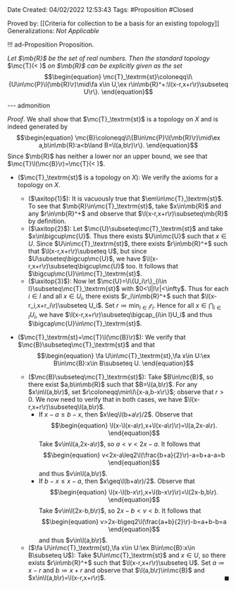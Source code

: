 <br />
<br />

Date Created: 04/02/2022 12:53:43
Tags: #Proposition #Closed 

Proved by: [[Criteria for collection to be a basis for an existing topology]]
Generalizations: _Not Applicable_

!!! ad-Proposition Proposition.

_Let $\mb{R}$ be the set of real numbers. Then the standard topology_ $\mc{T}(<)$ _on $\mb{R}$ can be explicitly given as the set_
$$\begin{equation}
    \mc{T}_\textrm{st}\coloneqq\l\{U\in\mc{P}\l(\mb{R}\r)\mid\fa x\in U,\ex r\in\mb{R}^+:\l(x-r,x+r\r)\subseteq U\r\}.
\end{equation}$$

--- admonition

_Proof_. We shall show that $\mc{T}_\textrm{st}$ is a topology on $X$ and is indeed generated by
$$\begin{equation}
    \mc{B}\coloneqq\l\{B\in\mc{P}\l(\mb{R}\r)\mid\ex a,b\in\mb{R}:a<b\land B=\l(a,b\r)\r\}.
\end{equation}$$
Since $\mb{R}$ has neither a lower nor an upper bound, we see that $\mc{T}\l(\mc{B}\r)=\mc{T}(<)$.
* ($\mc{T}_\textrm{st}$ is a topology on $X$): We verify the axioms for a topology on $X$.
    * ($\axitop{1}$): It is vacuously true that $\em\in\mc{T}_\textrm{st}$. To see that $\mb{R}\in\mc{T}_\textrm{st}$, take $x\in\mb{R}$ and any $r\in\mb{R}^+$ and observe that $\l(x-r,x+r\r)\subseteq\mb{R}$ by definition.
    * ($\axitop{2}$): Let $\mc{U}\subseteq\mc{T}_\textrm{st}$ and take $x\in\bigcup\mc{U}$. Thus there exists $U\in\mc{U}$ such that $x\in U$. Since $U\in\mc{T}_\textrm{st}$, there exists $r\in\mb{R}^+$ such that $\l(x-r,x+r\r)\subseteq U$, but since $U\subseteq\bigcup\mc{U}$, we have $\l(x-r,x+r\r)\subseteq\bigcup\mc{U}$ too. It follows that $\bigcup\mc{U}\in\mc{T}_\textrm{st}$.
    * ($\axitop{3}$): Now let $\mc{U}=\l\{U_i\r\}_{i\in I}\subseteq\mc{T}_\textrm{st}$ with $0<\l|I\r|<\infty$. Thus for each $i\in I$ and all $x\in U_i$, there exists $r_i\in\mb{R}^+$ such that $\l(x-r_i,x+r_i\r)\subseteq U_i$. Set $r\coloneqq\min_{i\in I}r_i$. Hence for all $x\in\bigcap_{i\in I}U_i$, we have $\l(x-r,x+r\r)\subseteq\bigcap_{i\in I}U_i$ and thus $\bigcap\mc{U}\in\mc{T}_\textrm{st}$.

* ($\mc{T}_\textrm{st}=\mc{T}\l(\mc{B}\r)$): We verify that $\mc{B}\subseteq\mc{T}_\textrm{st}$ and that$$\begin{equation}
    \fa U\in\mc{T}_\textrm{st},\fa x\in U:\ex B\in\mc{B}:x\in B\subseteq U.
 \end{equation}$$
    * ($\mc{B}\subseteq\mc{T}_\textrm{st}$): Take $B\in\mc{B}$, so there exist $a,b\in\mb{R}$ such that $B=\l(a,b\r)$. For any $x\in\l(a,b\r)$, set $r\coloneqq\min\l\{x-a,b-x\r\}$; observe that $r>0$. We now need to verify that in both cases, we have $\l(x-r,x+r\r)\subseteq\l(a,b\r)$.
        * If $x-a\leq b-x$, then $x\leq\l(b+a\r)/2$. Observe that$$\begin{equation}
            \l(x-\l(x-a\r),x+\l(x-a\r)\r)=\l(a,2x-a\r).
        \end{equation}$$
        Take $v\in\l(a,2x-a\r)$, so $a<v<2x-a$. It follows that$$\begin{equation}
            v<2x-a\leq2\l(\frac{b+a}{2}\r)-a=b+a-a=b
        \end{equation}$$
        and thus $v\in\l(a,b\r)$.
        * If $b-x\leq x-a$, then $x\geq\l(b+a\r)/2$. Observe that$$\begin{equation}
            \l(x-\l(b-x\r),x+\l(b-x\r)\r)=\l(2x-b,b\r).
        \end{equation}$$
        Take $v\in\l(2x-b,b\r)$, so $2x-b<v<b$. It follows that$$\begin{equation}
            v>2x-b\geq2\l(\frac{a+b}{2}\r)-b=a+b-b=a
        \end{equation}$$
        and thus $v\in\l(a,b\r)$.
    * ($\fa U\in\mc{T}_\textrm{st},\fa x\in U:\ex B\in\mc{B}:x\in B\subseteq U$): Take $U\in\mc{T}_\textrm{st}$ and $x\in U$, so there exists $r\in\mb{R}^+$ such that $\l(x-r,x+r\r)\subseteq U$. Set $a\coloneqq x-r$ and $b\coloneqq x+r$ and observe that $\l(a,b\r)\in\mc{B}$ and $x\in\l(a,b\r)=\l(x-r,x+r\r)$.<span style="float:right;">$\blacksquare$</span>

